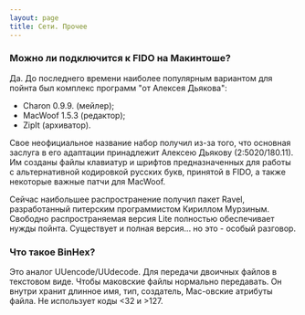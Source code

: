```yaml
---
layout: page
title: Сети. Прочее
---
```


### Можно ли подключится к FIDO на Макинтоше?

Да. До последнего времени наиболее популярным вариантом для пойнта был комплекс программ "от Алексея Дьякова":

* Charon 0.9.9. (мейлер);
* MacWoof 1.5.3 (редактор);
* ZipIt (архиватор).

Свое неофициальное название набор получил из-за того, что основная заслуга в его адаптации принадлежит Алексею Дьякову (2:5020/180.11). Им созданы файлы клавиатур и шрифтов предназначенных для работы с альтернативной кодировкой русских букв, принятой в FIDO, а также некоторые важные патчи для MacWoof.

Сейчас наибольшее распространение получил пакет Ravel, разработанный питерским программистом Кириллом Мурзиным. Свободно распространяемая версия Lite полностью обеспечивает нужды пойнта. Существует и полная версия... но это - особый разговор.

### Что такое BinHex?

Это аналог UUencode/UUdecode. Для передачи двоичных файлов в текстовом виде. Чтобы маковские файлы нормально передавать. Он внутри хранит длинное имя, тип, создатель, Mac-овские атрибуты файла. Не использует коды <32 и >127.
